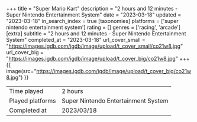 +++
title = "Super Mario Kart"
description = "2 hours and 12 minutes - Super Nintendo Entertainment System"
date = "2023-03-18"
updated = "2023-03-18"
in_search_index = true
[taxonomies]
platforms = ['super nintendo entertainment system']
rating = []
genres = ['racing', 'arcade']
[extra]
subtitle = "2 hours and 12 minutes - Super Nintendo Entertainment System"
completed_at = "2023-03-18"
url_cover_small = "https://images.igdb.com/igdb/image/upload/t_cover_small/co21w8.jpg"
url_cover_big = "https://images.igdb.com/igdb/image/upload/t_cover_big/co21w8.jpg"
+++
{{ image(src="https://images.igdb.com/igdb/image/upload/t_cover_big/co21w8.jpg") }}

|              |            |
| ------------ | ---------- |
| Time played  | 2 hours |
| Played platforms    | Super Nintendo Entertainment System |
| Completed at | 2023/03/18 |



